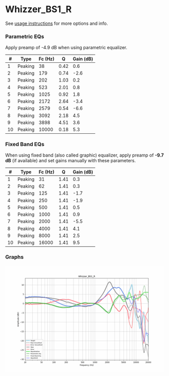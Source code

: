# Whizzer_BS1_R
See [usage instructions](https://github.com/jaakkopasanen/AutoEq#usage) for more options and info.

### Parametric EQs
Apply preamp of -4.9 dB when using parametric equalizer.

|   # | Type    |   Fc (Hz) |    Q |   Gain (dB) |
|-----|---------|-----------|------|-------------|
|   1 | Peaking |        38 | 0.42 |         0.6 |
|   2 | Peaking |       179 | 0.74 |        -2.6 |
|   3 | Peaking |       202 | 1.03 |         0.2 |
|   4 | Peaking |       523 | 2.01 |         0.8 |
|   5 | Peaking |      1025 | 0.92 |         1.8 |
|   6 | Peaking |      2172 | 2.64 |        -3.4 |
|   7 | Peaking |      2579 | 0.54 |        -6.6 |
|   8 | Peaking |      3092 | 2.18 |         4.5 |
|   9 | Peaking |      3898 | 4.51 |         3.6 |
|  10 | Peaking |     10000 | 0.18 |         5.3 |

### Fixed Band EQs
When using fixed band (also called graphic) equalizer, apply preamp of **-9.7 dB** (if available) and set gains manually with these parameters.

|   # | Type    |   Fc (Hz) |    Q |   Gain (dB) |
|-----|---------|-----------|------|-------------|
|   1 | Peaking |        31 | 1.41 |         0.3 |
|   2 | Peaking |        62 | 1.41 |         0.3 |
|   3 | Peaking |       125 | 1.41 |        -1.7 |
|   4 | Peaking |       250 | 1.41 |        -1.9 |
|   5 | Peaking |       500 | 1.41 |         0.5 |
|   6 | Peaking |      1000 | 1.41 |         0.9 |
|   7 | Peaking |      2000 | 1.41 |        -5.5 |
|   8 | Peaking |      4000 | 1.41 |         4.1 |
|   9 | Peaking |      8000 | 1.41 |         2.5 |
|  10 | Peaking |     16000 | 1.41 |         9.5 |

### Graphs
![](./Whizzer_BS1_R.png)
